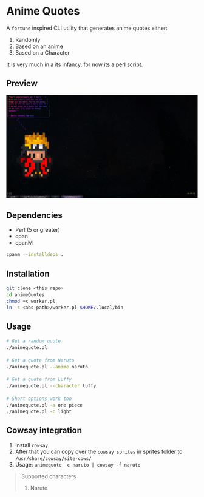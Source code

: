 # Anime Quotes
A `fortune` inspired CLI utility that generates anime quotes either:
  1. Randomly
  2. Based on an anime
  3. Based on a Character

It is very much in a its infancy, for now its a perl script.

## Preview
![Preview_Naruto](./assets/Naruto.png)

## Dependencies
- Perl (5 or greater)
- cpan
- cpanM
```bash 
cpanm --installdeps .
```

## Installation
```bash
git clone <this repo>
cd animeQuotes
chmod +x worker.pl 
ln -s <abs-path>/worker.pl $HOME/.local/bin
```

## Usage
```bash
# Get a random quote
./animequote.pl

# Get a quote from Naruto
./animequote.pl --anime naruto

# Get a quote from Luffy
./animequote.pl --character luffy

# Short options work too
./animequote.pl -a one piece
./animequote.pl -c light
```
## Cowsay integration
1. Install `cowsay` 
2. After that you can copy over the `cowsay sprites` in sprites folder to `/usr/share/cowsay/site-cows/`
3. Usage: `animequote -c naruto | cowsay -f naruto`
> Supported characters
> 1. Naruto
